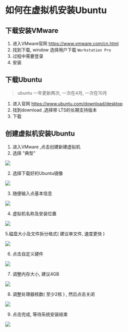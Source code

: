 # 如何在虚拟机安装Ubuntu

## 下载安装VMware
1. 进入VMware官网  https://www.vmware.com/cn.html
2. 找到下载, window 选择用户下载 `Workstation Pro`
3. 过程中需要登录
4. 安装



## 下载Ubuntu
> ubuntu 一年更新两次, 一次在4月, 一次在10月
1. 进入官网 https://www.ubuntu.com/download/desktop
2. 找到download ,选择带 LTS的长期支持版本
3. 下载






## 创建虚拟机安装Ubuntu
1. 进入VMware ,点击创建新建虚拟机
2. 选择 "典型" 

![](md_imgs/vmware01.png)


2. 选择下载好的Ubuntu镜像

![](md_imgs/vmware02.png)

3. 随便输入点基本信息

![](md_imgs/vmware03.png)


4. 虚拟机名称及安装位置

![](md_imgs/vmware04.png)

5.磁盘大小及文件拆分格式( 建议单文件, 速度更快 )

![](md_imgs/vmware05.png)

6. 点击自定义硬件

![](md_imgs/vmware06.png)

7. 调整内存大小, 建议4GB

![](md_imgs/vmware07.png)

8. 调整处理器核数( 至少2核 ) , 然后点击关闭

![](md_imgs/vmware08.png)

9. 点击完成, 等待系统安装结束

![](md_imgs/vmware09.png)